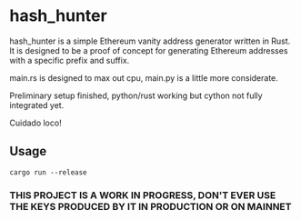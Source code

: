 # hash_hunter

hash_hunter is a simple Ethereum vanity address generator written in Rust. It is designed to be a proof of concept for generating Ethereum addresses with a specific prefix and suffix.

main.rs is designed to max out cpu, main.py is a little more considerate.

Preliminary setup finished, python/rust working but cython not fully integrated yet.

Cuidado loco!

## Usage

```wsl
cargo run --release
```

### THIS PROJECT IS A WORK IN PROGRESS, DON'T EVER USE THE KEYS PRODUCED BY IT IN PRODUCTION OR ON MAINNET
